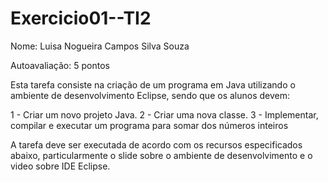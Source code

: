 # Exercicio01--TI2

Nome: Luisa Nogueira Campos Silva Souza

Autoavaliação: 5 pontos

Esta tarefa consiste na criação de um programa em Java utilizando o ambiente de desenvolvimento Eclipse, sendo que os alunos devem:

1 - Criar um novo projeto Java.
2 - Criar uma nova classe.
3 - Implementar, compilar e executar um programa para somar dos números inteiros

A tarefa deve ser executada de acordo com os recursos especificados abaixo, particularmente o slide sobre o ambiente de desenvolvimento e o video sobre IDE Eclipse.
